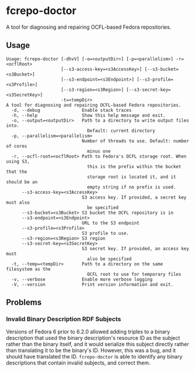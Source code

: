 # fcrepo-doctor

A tool for diagnosing and repairing OCFL-based Fedora repositories.

## Usage

```
Usage: fcrepo-doctor [-dhvV] [-o=<outputDir>] [-p=<parallelism>] -r=<ocflRoot>
                     [--s3-access-key=<s3AccessKey>] [--s3-bucket=<s3Bucket>]
                     [--s3-endpoint=<s3Endpoint>] [--s3-profile=<s3Profile>]
                     [--s3-region=<s3Region>] [--s3-secret-key=<s3SecretKey>]
                     -t=<tempDir>
A tool for diagnosing and repairing OCFL-based Fedora repositories.
  -d, --debug                Enable stack traces
  -h, --help                 Show this help message and exit.
  -o, --output=<outputDir>   Path to a directory to write output files into.
                               Default: current directory
  -p, --parallelism=<parallelism>
                             Number of threads to use. Default: number of cores
                               minus one
  -r, --ocfl-root=<ocflRoot> Path to Fedora's OCFL storage root. When using S3,
                               this is the prefix within the bucket that the
                               storage root is located it, and it should be an
                               empty string if no prefix is used.
      --s3-access-key=<s3AccessKey>
                             S3 access key. If provided, a secret key must also
                               be specified
      --s3-bucket=<s3Bucket> S3 bucket the OCFL repository is in
      --s3-endpoint=<s3Endpoint>
                             URL to the S3 endpoint
      --s3-profile=<s3Profile>
                             S3 profile to use.
      --s3-region=<s3Region> S3 region
      --s3-secret-key=<s3SecretKey>
                             S3 secret key. If provided, an access key must
                               also be specified
  -t, --temp=<tempDir>       Path to a directory on the same filesystem as the
                               OCFL root to use for temporary files
  -v, --verbose              Enable more verbose logging
  -V, --version              Print version information and exit.
```

## Problems

### Invalid Binary Description RDF Subjects

Versions of Fedora 6 prior to 6.2.0 allowed adding triples to a binary description that used the binary description's
resource ID as the subject rather than the binary itself, and it would serialize this subject directly rather than
translating it to be the binary's ID. However, this was a bug, and it should have translated the ID. `fcrepo-doctor`
is able to identify any binary descriptions that contain invalid subjects, and correct them.
